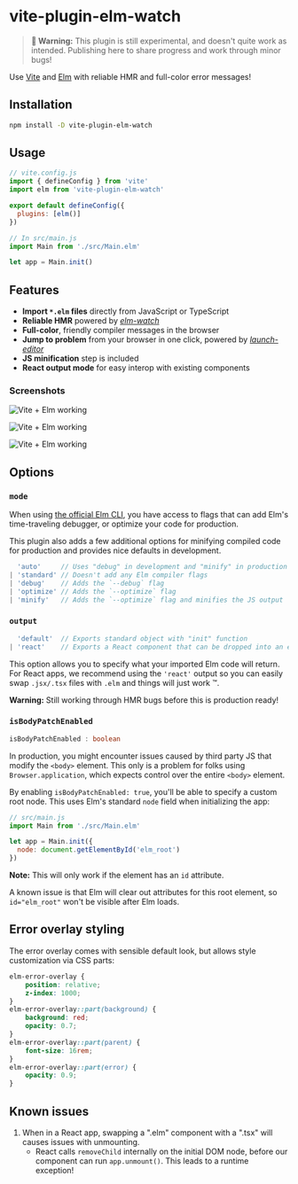 # vite-plugin-elm-watch

> __🚨 Warning:__ This plugin is still experimental, and doesn't quite work as intended. Publishing here to share progress and work through minor bugs!

Use [Vite](https://vitejs.dev) and [Elm](https://elm-lang.org) with reliable HMR and full-color error messages!

## Installation

```bash
npm install -D vite-plugin-elm-watch
```

## Usage

```js
// vite.config.js
import { defineConfig } from 'vite'
import elm from 'vite-plugin-elm-watch'

export default defineConfig({
  plugins: [elm()]
})
```

```js
// In src/main.js
import Main from './src/Main.elm'

let app = Main.init()
```

## Features

- __Import `*.elm` files__ directly from JavaScript or TypeScript
- __Reliable HMR__ powered by [_elm-watch_](https://lydell.github.io/elm-watch/)
- __Full-color__, friendly compiler messages in the browser
- __Jump to problem__ from your browser in one click, powered by [_launch-editor_](https://github.com/yyx990803/launch-editor)
- __JS minification__ step is included
- __React output mode__ for easy interop with existing components

### Screenshots

![Vite + Elm working](./docs/screenshot.png)

![Vite + Elm working](./docs/screenshot_error.png)

![Vite + Elm working](./docs/screenshot_error_light.png)


## Options

### `mode`

When using [the official Elm CLI](https://guide.elm-lang.org/install/elm.html), you have access to flags that can add Elm's time-traveling debugger, or optimize your code for production.

This plugin also adds a few additional options for minifying compiled code for production and provides nice defaults in development.

```ts
  'auto'     // Uses "debug" in development and "minify" in production
| 'standard' // Doesn't add any Elm compiler flags
| 'debug'    // Adds the `--debug` flag
| 'optimize' // Adds the `--optimize` flag
| 'minify'   // Adds the `--optimize` flag and minifies the JS output
```

### `output`

```ts
  'default'  // Exports standard object with "init" function
| 'react'    // Exports a React component that can be dropped into an existing app
```

This option allows you to specify what your imported Elm code will return. For React apps, we recommend using the `'react'` output so you can easily swap `.jsx/.tsx` files with `.elm` and things will just work ™️.

__Warning:__ Still working through HMR bugs before this is production ready!


### `isBodyPatchEnabled`

```ts
isBodyPatchEnabled : boolean
```

In production, you might encounter issues caused by third party JS that modify the `<body>` element. This only is a problem for folks using `Browser.application`, which expects control over the entire `<body>` element.

By enabling `isBodyPatchEnabled: true`, you'll be able to specify a custom root node. This uses Elm's standard `node` field when initializing the app:

```js
// src/main.js
import Main from './src/Main.elm'

let app = Main.init({
  node: document.getElementById('elm_root')
})
```

__Note:__ This will only work if the element has an `id` attribute.

A known issue is that Elm will clear out attributes for this root element, so `id="elm_root"` won't be visible after Elm loads.

## Error overlay styling

The error overlay comes with sensible default look, but allows style customization via CSS parts:

```css
elm-error-overlay {
    position: relative;
    z-index: 1000;
}
elm-error-overlay::part(background) {
    background: red;
    opacity: 0.7;
}
elm-error-overlay::part(parent) {
    font-size: 16rem;
}
elm-error-overlay::part(error) {
    opacity: 0.9;
}
```

## Known issues

1. When in a React app, swapping a ".elm" component with a ".tsx" will causes issues with unmounting.
    - React calls `removeChild` internally on the initial DOM node, before our component can run `app.unmount()`. This leads to a runtime exception!
